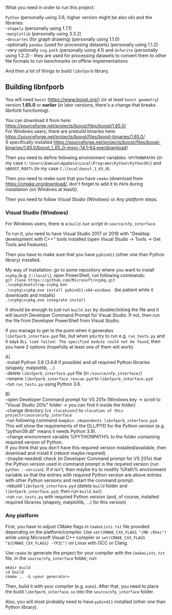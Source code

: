 What you need in order to run this project:

`Python` (personally using 3.6, higher version might be also ok) and the libraries:  
-`shapely` (personally using 1.7.1)  
-`matplotlib` (personally using 3.3.2)  
-`descartes` (for graph drawing) (personally using 1.1.0)  
-optionally `pandas` (used for processing datasets) (personally using 1.1.2)  
-very optionally `svg.path` (personally using 4.1) and `dxfwrite` (personally using 1.2.2) - they are used for processing datasets to convert them to other file formats to run benchmarks on offline implementations

And then a lot of things to build  `libnfporb` library.

Building libnfporb
------------------

You will need `boost` (https://www.boost.org/) (or at least `boost geometry`) version **1.65.0** or **earlier** (in later versions, there's a change that breaks libnforb functioning).

You can download it from here:  
https://sourceforge.net/projects/boost/files/boost/1.65.0/  
For Windows users, there are prebuild binaries here:  
https://sourceforge.net/projects/boost/files/boost-binaries/1.65.0/  
(I specifically installed https://sourceforge.net/projects/boost/files/boost-binaries/1.65.0/boost_1_65_0-msvc-14.1-64.exe/download)

Then you need to define following environment variables: `%PYTHONPATH%` (in my case `C:\Users\Damian\AppData\Local\Programs\Python\Python36\`) and `%BOOST_ROOT%` (in my case `C:\local\boost_1_65_0`).

Then you need to make sure that you have `cmake` (download from https://cmake.org/download/, don't forget to add it to `PATH` during installation (on Windows at least)).

Then you need to follow *Visual Studio (Windows)* or *Any platform* steps.

### Visual Studio (Windows)

For Windows users, there is a `build.bat` script in `source/nfp_interface`.

To run it, you need to have Visual Studio 2017 or 2019 with "Desktop development with C++" tools installed (open Visual Studio -> Tools -> Get Tools and Features).

Then you have to make sure that you have `pybind11` (other one than Python library) installed.

My way of installation: go to some repository where you want to install `vcpkg` (e.g. `C:\local\`), open PowerShell, run following commands:  
`git clone https://github.com/Microsoft/vcpkg.git`  
`.\vcpkg\bootstrap-vcpkg.bat`  
`.\vcpkg\vcpkg.exe install pybind11:x64-windows ` (be patient while it downloads and installs)  
`.\vcpkg\vcpkg.exe integrate install`

It should be enough to just run `build.bat` by doubleclicking the file and it will launch Developer Command Prompt for Visual Studio. If not, then run the file from Developer PowerShell from Visual Studio.

If you manage to get to the point when it generates `libnfporb_interface.pyd` file, but when you try to run e.g. `run_tests.py` and it says `DLL load failed: The specified module could not be found`, then you have 2 options (hopefully at least one of them will work):

A)  
-install Python 3.6 (3.6.8 if possible) and all required Python libraries (shapely, matplotlib, ...)  
-delete `libnfporb_interface.pyd` file (in `/source/nfp_interface/`)  
-rename `libnfporb_interface_rescue.pyd` to `libnfporb_interface.pyd`  
-run `run_tests.py` using Python 3.6.

B)  
-open Developer Command prompt for VS 201x (Windows key -> scroll to "Visual Studio 201x" folder -> you can find it inside the folder)  
-change directory (`cd <location>`) to `<location of this project>\source\nfp_interface`  
-run following command `dumpbin /dependents libnfporb_interface.pyd`. This will show the requirements of the DLL/PYD for the Python version (e.g. "python39.dll" means it needs Python 3.9).  
-change environment variable %PYTHONPATH% to the folder containing required version of Python.  
If you think that you don't have this required version installed/available, then download and install it (reboot maybe required).  
-(maybe needed) check (in Developer Command prompt for VS 201x) that the Python version used in command prompt is the required version (run `python --version`). If it isn't, then maybe try to modify %Path% environment variable so that the entries with required Python version are above entries with other Python versions and restart the command prompt.  
-rebuild `libnfporb_interface.pyd` (delete `build` folder and `libnfporb_interface.pyd`, then run `build.bat`)  
-run `run_tests.py` with required Python version (and, of course, installed required libraries (shapely, matplotlib, ...) for this version)  

### Any platform
First, you have to adjust CMake flags in `CmakeLists.txt` file provided depending on the platform/compiler. Use `set(CMAKE_CXX_FLAGS "/MD /EHsc")` while using Microsoft Visual C++ compiler or `set(CMAKE_CXX_FLAGS "${CMAKE_CXX_FLAGS} -fPIC")` on Linux with GCC or Clang.

Use `cmake` to generate the project for your compiler with the
`CmakeLists.txt` file. In the `source/nfp_interface`
folder, run:

``` {.cmd}
mkdir build
cd build
cmake .. -G <your generator>
```

Then, build it with your compiler (e.g. `make`). After that, you need to place the build `libnfporb_interface.so` into the `source/nfp_interface` folder.

Also, you will most probably need to have `pybind11` installed (other one than Python library).
